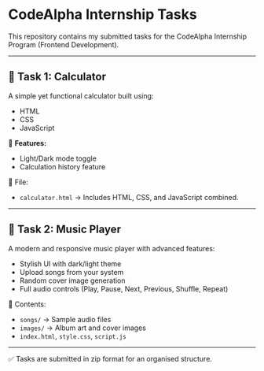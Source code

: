 # CodeAlpha Internship Tasks

This repository contains my submitted tasks for the CodeAlpha Internship Program (Frontend Development).

---

## 📁 Task 1: Calculator

A simple yet functional calculator built using:
- HTML
- CSS
- JavaScript  

🔧 **Features:**
- Light/Dark mode toggle  
- Calculation history feature  

📄 File:
- `calculator.html` → Includes HTML, CSS, and JavaScript combined.

---

## 📁 Task 2: Music Player

A modern and responsive music player with advanced features:
- Stylish UI with dark/light theme  
- Upload songs from your system  
- Random cover image generation  
- Full audio controls (Play, Pause, Next, Previous, Shuffle, Repeat)

📂 Contents:
- `songs/` → Sample audio files  
- `images/` → Album art and cover images  
- `index.html`, `style.css`, `script.js`

---

✅ Tasks are submitted in zip format for an organised structure.
